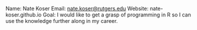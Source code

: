 Name:    Nate Koser
Email:   nate.koser@rutgers.edu
Website: nate-koser.github.io
Goal: I would like to get a grasp of programming in R so
I can use the knowledge further along in my career.
